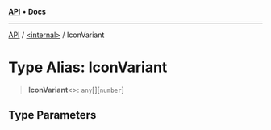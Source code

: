 [**API**](../../README.md) • **Docs**

***

[API](../../README.md) / [\<internal\>](../README.md) / IconVariant

# Type Alias: IconVariant

> **IconVariant**\<\>: `any`[]\[`number`\]

## Type Parameters
